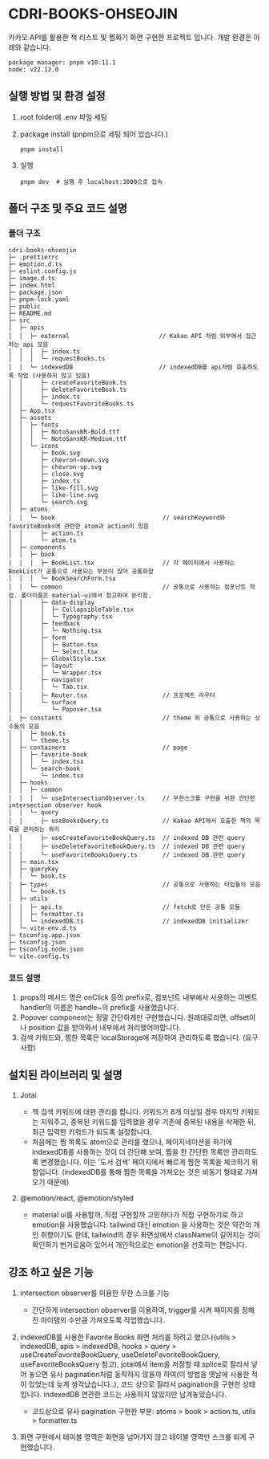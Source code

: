 # CDRI-BOOKS-OHSEOJIN

카카오 API를 활용한 책 리스트 및 찜화기 화면 구현한 프로젝트 입니다.
개발 환경은 아래와 같습니다.

```shell
package manager: pnpm v10.11.1
node: v22.12.0
```

## 실행 방법 및 환경 설정

1. root folder에 .env 파일 세팅
2. package install (pnpm으로 세팅 되어 있습니다.)

   ```shell
   pnpm install
   ```

3. 실행

   ```shell
   pnpm dev  # 실행 후 localhost:3000으로 접속
   ```

## 폴더 구조 및 주요 코드 설명

### 폴더 구조

```text
cdri-books-ohseojin
├─ .prettierrc
├─ emotion.d.ts
├─ eslint.config.js
├─ image.d.ts
├─ index.html
├─ package.json
├─ pnpm-lock.yaml
├─ public
├─ README.md
├─ src
│  ├─ apis
│  │  ├─ external                         // Kakao API 처럼 외부에서 접근하는 api 모음
│  │  │  ├─ index.ts
│  │  │  └─ requestBooks.ts
│  │  └─ indexedDB                        // indexedDB를 api처럼 호출하도록 작업 (사용하지 않고 있음)
│  │     ├─ createFavoriteBook.ts
│  │     ├─ deleteFavoriteBook.ts
│  │     ├─ index.ts
│  │     └─ requestFavoriteBooks.ts
│  ├─ App.tsx
│  ├─ assets
│  │  ├─ fonts
│  │  │  ├─ NotoSansKR-Bold.ttf
│  │  │  └─ NotoSansKR-Medium.ttf
│  │  └─ icons
│  │     ├─ book.svg
│  │     ├─ chevron-down.svg
│  │     ├─ chevron-up.svg
│  │     ├─ close.svg
│  │     ├─ index.ts
│  │     ├─ like-fill.svg
│  │     ├─ like-line.svg
│  │     └─ search.svg
│  ├─ atoms
│  │  └─ book                              // searchKeyword와 favoriteBooks에 관련한 atom과 action이 있음
│  │     ├─ action.ts
│  │     └─ atom.ts
│  ├─ components
│  │  ├─ book
│  │  │  ├─ BookList.tsx                   // 각 페이지에서 사용하는 BookList가 공통으로 사용되는 부분이 많아 공통화함
│  │  │  └─ BookSearchForm.tsx
│  │  └─ common                            // 공통으로 사용하는 컴포넌트 작업. 폴더이름은 material-ui에서 참고하여 분리함.
│  │     ├─ data-display
│  │     │  ├─ CollapsibleTable.tsx
│  │     │  └─ Typography.tsx
│  │     ├─ feedback
│  │     │  └─ Nothing.tsx
│  │     ├─ form
│  │     │  ├─ Button.tsx
│  │     │  └─ Select.tsx
│  │     ├─ GlobalStyle.tsx
│  │     ├─ layout
│  │     │  └─ Wrapper.tsx
│  │     ├─ navigator
│  │     │  └─ Tab.tsx
│  │     ├─ Router.tsx                     // 프로젝트 라우터
│  │     └─ surface
│  │        └─ Popover.tsx
│  ├─ constants                            // theme 외 공통으로 사용하는 상수들의 모음
│  │  ├─ book.ts
│  │  └─ theme.ts
│  ├─ containers                           // page
│  │  ├─ favorite-book
│  │  │  └─ index.tsx
│  │  └─ search-book
│  │     └─ index.tsx
│  ├─ hooks
│  │  ├─ common
│  │  │  └─ useIntersectionObserver.ts     // 무한스크롤 구현을 위한 간단한 intersection observer hook
│  │  └─ query
│  │     ├─ useBooksQuery.ts               // Kakao API에서 호출한 책의 목록을 관리하는 쿼리
│  │     ├─ useCreateFavoriteBookQuery.ts  // indexed DB 관련 query
│  │     ├─ useDeleteFavoriteBookQuery.ts  // indexed DB 관련 query
│  │     └─ useFavoriteBooksQuery.ts       // indexed DB 관련 query
│  ├─ main.tsx
│  ├─ queryKey
│  │  └─ book.ts
│  ├─ types                                // 공통으로 사용하는 타입들의 모음
│  │  └─ book.ts
│  ├─ utils
│  │  ├─ api.ts                            // fetch로 만든 공통 모듈
│  │  ├─ formatter.ts
│  │  └─ indexedDB.ts                      // indexedDB initializer
│  └─ vite-env.d.ts
├─ tsconfig.app.json
├─ tsconfig.json
├─ tsconfig.node.json
└─ vite.config.ts

```

### 코드 설명

1. props의 메서드 명은 onClick 등의 prefix로, 컴포넌트 내부에서 사용하는 이벤트 handler의 이름은 handle~의 prefix를 사용했습니다.
2. Popover component는 정말 간단하게만 구현했습니다. 원래대로라면, offset이나 position 값을 받아와서 내부에서 처리했어야합니다.
3. 검색 키워드와, 찜한 목록은 localStorage에 저장하여 관리하도록 했습니다. (요구사항)

## 설치된 라이브러리 및 설명

1. Jotai

   - 책 검색 키워드에 대한 관리를 합니다. 키워드가 8개 이상일 경우 마지막 키워드는 지워주고, 중복된 키워드를 입력했을 경우 기존에 중복된 내용을 삭제한 뒤, 최근 입력한 키워드가 되도록 설정합니다.
   - 처음에는 찜 목록도 atom으로 관리를 했으나, 페이지네이션을 하기에 indexedDB를 사용하는 것이 더 간단해 보여, 찜을 한 간단한 목록만 관리하도록 변경했습니다. 이는 '도서 검색' 페이지에서 빠르게 찜한 목록을 체크하기 위함입니다. (indexedDB를 통해 찜한 목록을 가져오는 것은 비동기 형태로 가져오기 때문에)

2. @emotion/react, @emotion/styled

   - material ui를 사용할까, 직접 구현할까 고민하다가 직접 구현하기로 하고 emotion을 사용했습니다. tailwind 대신 emotion 을 사용하는 것은 약간의 개인 취향이기도 한데, tailwind의 경우 화면상에서 className이 길어지는 것이 확인하기 번거로움이 있어서 개인적으로는 emotion을 선호하는 편입니다.

## 강조 하고 싶은 기능

1. intersection observer를 이용한 무한 스크롤 기능

   - 간단하게 intersection observer를 이용하여, trigger를 시켜 페이지를 정해진 아이템의 수만큼 가져오도록 작업했습니다.

2. indexedDB를 사용한 Favorite Books 화면 처리를 하려고 했으나(utils > indexedDB, apis > indexedDB, hooks > query > useCreateFavoriteBookQuery, useDeleteFavoriteBookQuery, useFavoriteBooksQuery 참고), jotai에서 item을 저장할 때 splice로 잘라서 넣어 놓으면 유사 pagination처럼 동작하지 않을까 하여(이 방법을 옛날에 사용한 적이 있었는데 늦게 생각났습니다..), 코드 상으로 잘라서 pagination을 구현한 상태입니다. indexedDB 연관한 코드는 사용하지 않았지만 남겨놓았습니다.

   - 코드상으로 유사 pagination 구현한 부분: atoms > book > action.ts, utils > formatter.ts

3. 화면 구현에서 테이블 영역은 화면을 넘어가지 않고 테이블 영역만 스크롤 되게 구현했습니다.

